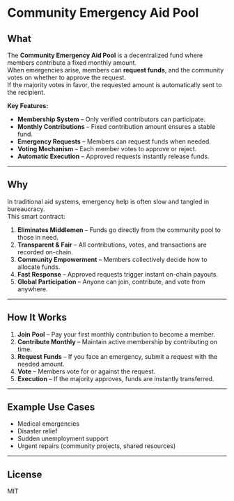 # Community Emergency Aid Pool

## What

The **Community Emergency Aid Pool** is a decentralized fund where members contribute a fixed monthly amount.  
When emergencies arise, members can **request funds**, and the community votes on whether to approve the request.  
If the majority votes in favor, the requested amount is automatically sent to the recipient.

**Key Features:**

- **Membership System** – Only verified contributors can participate.
- **Monthly Contributions** – Fixed contribution amount ensures a stable fund.
- **Emergency Requests** – Members can request funds when needed.
- **Voting Mechanism** – Each member votes to approve or reject.
- **Automatic Execution** – Approved requests instantly release funds.

---

## Why

In traditional aid systems, emergency help is often slow and tangled in bureaucracy.  
This smart contract:

1. **Eliminates Middlemen** – Funds go directly from the community pool to those in need.
2. **Transparent & Fair** – All contributions, votes, and transactions are recorded on-chain.
3. **Community Empowerment** – Members collectively decide how to allocate funds.
4. **Fast Response** – Approved requests trigger instant on-chain payouts.
5. **Global Participation** – Anyone can join, contribute, and vote from anywhere.

---

## How It Works

1. **Join Pool** – Pay your first monthly contribution to become a member.
2. **Contribute Monthly** – Maintain active membership by contributing on time.
3. **Request Funds** – If you face an emergency, submit a request with the needed amount.
4. **Vote** – Members vote for or against the request.
5. **Execution** – If the majority approves, funds are instantly transferred.

---

## Example Use Cases

- Medical emergencies
- Disaster relief
- Sudden unemployment support
- Urgent repairs (community projects, shared resources)

---

## License

MIT
